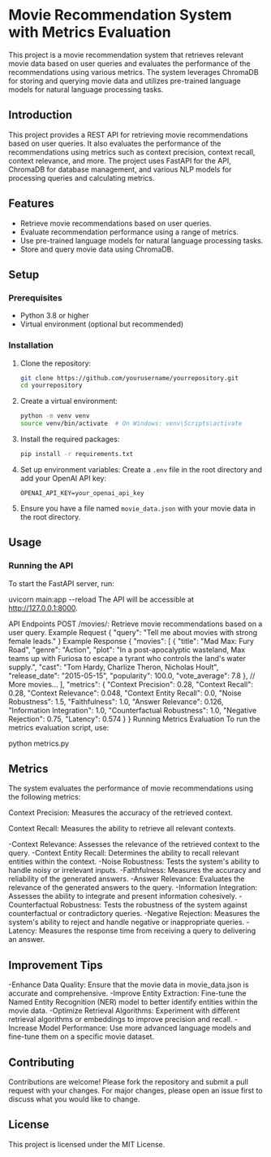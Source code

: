 # Movie Recommendation System with Metrics Evaluation

This project is a movie recommendation system that retrieves relevant movie data based on user queries and evaluates the performance of the recommendations using various metrics. The system leverages ChromaDB for storing and querying movie data and utilizes pre-trained language models for natural language processing tasks.

## Introduction

This project provides a REST API for retrieving movie recommendations based on user queries. It also evaluates the performance of the recommendations using metrics such as context precision, context recall, context relevance, and more. The project uses FastAPI for the API, ChromaDB for database management, and various NLP models for processing queries and calculating metrics.

## Features

- Retrieve movie recommendations based on user queries.
- Evaluate recommendation performance using a range of metrics.
- Use pre-trained language models for natural language processing tasks.
- Store and query movie data using ChromaDB.

## Setup

### Prerequisites

- Python 3.8 or higher
- Virtual environment (optional but recommended)

### Installation

1. Clone the repository:
    ```bash
    git clone https://github.com/yourusername/yourrepository.git
    cd yourrepository
    ```

2. Create a virtual environment:
    ```bash
    python -m venv venv
    source venv/bin/activate  # On Windows: venv\Scripts\activate
    ```

3. Install the required packages:
    ```bash
    pip install -r requirements.txt
    ```

4. Set up environment variables:
    Create a `.env` file in the root directory and add your OpenAI API key:
    ```env
    OPENAI_API_KEY=your_openai_api_key
    ```

5. Ensure you have a file named `movie_data.json` with your movie data in the root directory.

## Usage

### Running the API

To start the FastAPI server, run:

uvicorn main:app --reload
The API will be accessible at http://127.0.0.1:8000.

API Endpoints
POST /movies/: Retrieve movie recommendations based on a user query.
Example Request
{
    "query": "Tell me about movies with strong female leads."
}
Example Response
{
    "movies": [
        {
            "title": "Mad Max: Fury Road",
            "genre": "Action",
            "plot": "In a post-apocalyptic wasteland, Max teams up with Furiosa to escape a tyrant who controls the land's water supply.",
            "cast": "Tom Hardy, Charlize Theron, Nicholas Hoult",
            "release_date": "2015-05-15",
            "popularity": 100.0,
            "vote_average": 7.8
        },
        // More movies...
    ],
    "metrics": {
        "Context Precision": 0.28,
        "Context Recall": 0.28,
        "Context Relevance": 0.048,
        "Context Entity Recall": 0.0,
        "Noise Robustness": 1.5,
        "Faithfulness": 1.0,
        "Answer Relevance": 0.126,
        "Information Integration": 1.0,
        "Counterfactual Robustness": 1.0,
        "Negative Rejection": 0.75,
        "Latency": 0.574
    }
}
Running Metrics Evaluation
To run the metrics evaluation script, use:

python metrics.py

## Metrics
The system evaluates the performance of movie recommendations using the following metrics:

Context Precision: Measures the accuracy of the retrieved context.

Context Recall: Measures the ability to retrieve all relevant contexts.

-Context Relevance: Assesses the relevance of the retrieved context to the query.
-Context Entity Recall: Determines the ability to recall relevant entities within the context.
-Noise Robustness: Tests the system's ability to handle noisy or irrelevant inputs.
-Faithfulness: Measures the accuracy and reliability of the generated answers.
-Answer Relevance: Evaluates the relevance of the generated answers to the query.
-Information Integration: Assesses the ability to integrate and present information cohesively.
-Counterfactual Robustness: Tests the robustness of the system against counterfactual or contradictory queries.
-Negative Rejection: Measures the system's ability to reject and handle negative or inappropriate queries.
-Latency: Measures the response time from receiving a query to delivering an answer.

## Improvement Tips
-Enhance Data Quality: Ensure that the movie data in movie_data.json is accurate and comprehensive.
-Improve Entity Extraction: Fine-tune the Named Entity Recognition (NER) model to better identify entities within the movie data.
-Optimize Retrieval Algorithms: Experiment with different retrieval algorithms or embeddings to improve precision and recall.
-Increase Model Performance: Use more advanced language models and fine-tune them on a specific movie dataset.

## Contributing
Contributions are welcome! Please fork the repository and submit a pull request with your changes. For major changes, please open an issue first to discuss what you would like to change.

## License
This project is licensed under the MIT License.
